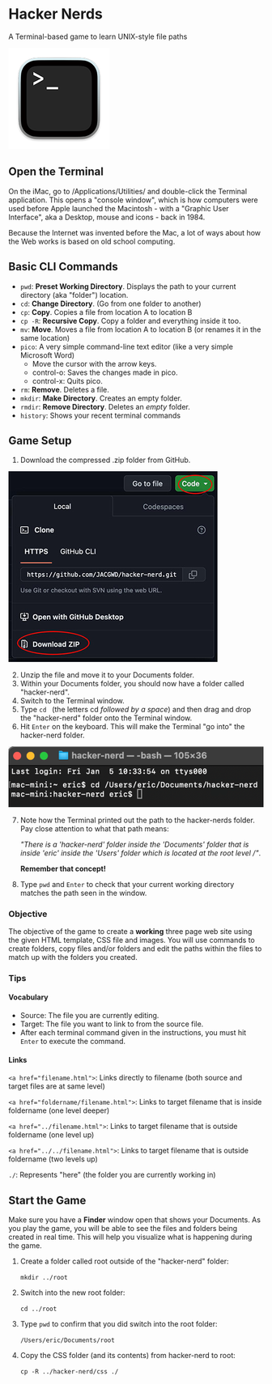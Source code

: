 # Hacker Nerds
A Terminal-based game to learn UNIX-style file paths

![Terminal](tutorial-assets/images/terminal-small.png "macos terminal")

## Open the Terminal
On the iMac, go to /Applications/Utilities/ and double-click the Terminal application. This opens a "console window", which is how computers were used before Apple launched the Macintosh - with a "Graphic User Interface", aka a Desktop, mouse and icons - back in 1984.

Because the Internet was invented before the Mac, a lot of ways about how the Web works is based on old school computing. 

## Basic CLI Commands
- `pwd`: **Preset Working Directory**. Displays the path to your current directory (aka "folder") location.
- `cd`: **Change Directory**. (Go from one folder to another)
- `cp`: **Copy**. Copies a file from location A to location B
- `cp -R`: **Recursive Copy**. Copy a folder and everything inside it too.
- `mv`: **Move**. Moves a file from location A to location B (or renames it in the same location)
- `pico`: A very simple command-line text editor (like a very simple Microsoft Word)
    - Move the cursor with the arrow keys.
    - control-o: Saves the changes made in pico.
    - control-x: Quits pico.
- `rm`: **Remove**. Deletes a file.
- `mkdir`: **Make Directory**. Creates an empty folder.
- `rmdir`: **Remove Directory**. Deletes an *empty* folder.
- `history`: Shows your recent terminal commands

## Game Setup

1. Download the compressed .zip folder from GitHub.

![Download Zip file](tutorial-assets/images/download-zip.jpg "GitHub Download")

2. Unzip the file and move it to your Documents folder.
3. Within your Documents folder, you should now have a folder called "hacker-nerd".
4. Switch to the Terminal window.
5. Type `cd ` (the letters cd *followed by a space*) and then drag and drop the "hacker-nerd" folder onto the Terminal window.
6. Hit `Enter` on the keyboard. This will make the Terminal "go into" the hacker-nerd folder.

![CD in Terminal](tutorial-assets/images/terminal-cd.png "CD in Terminal")

7. Note how the Terminal printed out the path to the hacker-nerds folder. Pay close attention to what that path means: 

    *"There is a 'hacker-nerd' folder inside the 'Documents' folder that is inside 'eric' inside the 'Users' folder which is located at the root level /"*.

    **Remember that concept!**

8. Type `pwd` and `Enter` to check that your current working directory matches the path seen in the window.

### Objective
The objective of the game to create a **working** three page web site using the given HTML template, CSS file and images. You will use commands to create folders, copy files and/or folders and edit the paths within the files to match up with the folders you created.

### Tips
#### Vocabulary

- Source: The file you are currently editing.
- Target: The file you want to link to from the source file.
- After each terminal command given in the instructions, you must hit `Enter` to execute the command.

#### Links
`<a href="filename.html">`: Links directly to filename (both source and target files are at same level)

`<a href="foldername/filename.html">`: Links to target filename that is inside foldername (one level deeper)

`<a href="../filename.html">`: Links to target filename that is outside foldername (one level up)

`<a href="../../filename.html">`: Links to target filename that is outside foldername (two levels up)

`./`: Represents "here" (the folder you are currently working in)

## Start the Game

Make sure you have a **Finder** window open that shows your Documents. As you play the game, you will be able to see the files and folders being created in real time. This will help you visualize what is happening during the game.

1. Create a folder called root outside of the "hacker-nerd" folder:

    `mkdir ../root`

2. Switch into the new root folder: 

    `cd ../root`

3. Type `pwd` to confirm that you did switch into the root folder:

    `/Users/eric/Documents/root`

4. Copy the CSS folder (and its contents) from hacker-nerd to root: 

    `cp -R ../hacker-nerd/css ./`